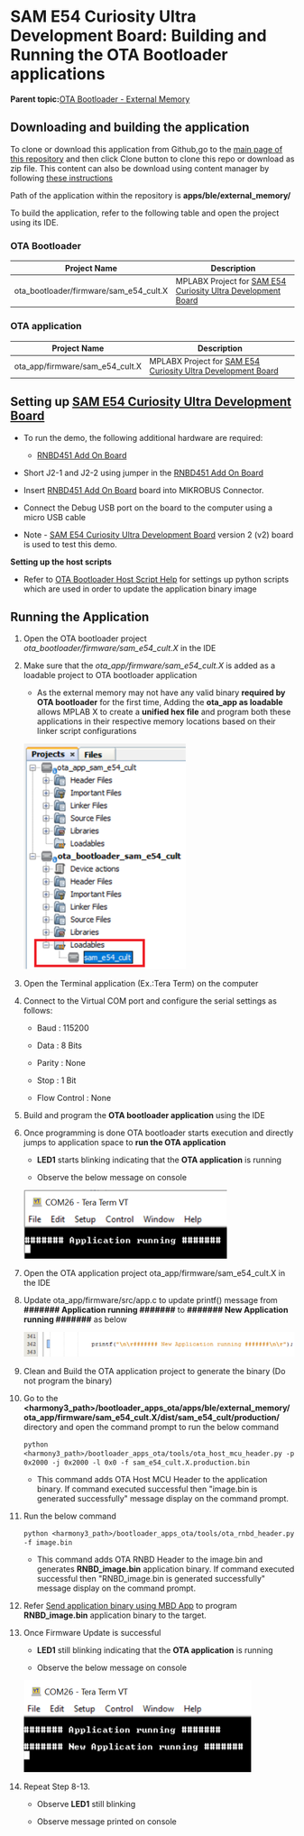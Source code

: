 # SAM E54 Curiosity Ultra Development Board: Building and Running the OTA Bootloader applications

**Parent topic:**[OTA Bootloader - External Memory](GUID-BDF2405C-B905-4252-AEB3-07922B1A4748.md)

## Downloading and building the application

To clone or download this application from Github,go to the [main page of this repository](https://github.com/Microchip-MPLAB-Harmony/bootloader_apps_ota) and then click Clone button to clone this repo or download as zip file. This content can also be download using content manager by following [these instructions](https://github.com/Microchip-MPLAB-Harmony/contentmanager/wiki)

Path of the application within the repository is **apps/ble/external\_memory/**

To build the application, refer to the following table and open the project using its IDE.

### OTA Bootloader

|Project Name|Description|
|------------|-----------|
|ota\_bootloader/firmware/sam\_e54\_cult.X|MPLABX Project for [SAM E54 Curiosity Ultra Development Board](https://www.microchip.com/en-us/development-tool/dm320210)|

### OTA application

|Project Name|Description|
|------------|-----------|
|ota\_app/firmware/sam\_e54\_cult.X|MPLABX Project for [SAM E54 Curiosity Ultra Development Board](https://www.microchip.com/en-us/development-tool/dm320210)|

## Setting up [SAM E54 Curiosity Ultra Development Board](https://www.microchip.com/en-us/development-tool/dm320210)

-   To run the demo, the following additional hardware are required:

    -   [RNBD451 Add On Board](https://www.microchip.com/en-us/development-tool/ev25f14a)

-   Short J2-1 and J2-2 using jumper in the [RNBD451 Add On Board](https://www.microchip.com/en-us/development-tool/ev25f14a)

-   Insert [RNBD451 Add On Board](https://www.microchip.com/en-us/development-tool/ev25f14a) board into MIKROBUS Connector.

-   Connect the Debug USB port on the board to the computer using a micro USB cable

-   Note - [SAM E54 Curiosity Ultra Development Board](https://www.microchip.com/en-us/development-tool/dm320210) version 2 \(v2\) board is used to test this demo.


**Setting up the host scripts**

-   Refer to [OTA Bootloader Host Script Help](GUID-ECC16920-EE69-48DB-9B32-F774CEB2D079.md) for settings up python scripts which are used in order to update the application binary image


## Running the Application

1.  Open the OTA bootloader project *ota\_bootloader/firmware/sam\_e54\_cult.X* in the IDE

2.  Make sure that the *ota\_app/firmware/sam\_e54\_cult.X* is added as a loadable project to OTA bootloader application

    -   As the external memory may not have any valid binary **required by OTA bootloader** for the first time, Adding the **ota\_app as loadable** allows MPLAB X to create a **unified hex file** and program both these applications in their respective memory locations based on their linker script configurations

    ![mplab_loadable_sam_e54_cult](GUID-C54BF58D-DDB0-45D0-B959-0050719D9AD9-low.png)

3.  Open the Terminal application \(Ex.:Tera Term\) on the computer

4.  Connect to the Virtual COM port and configure the serial settings as follows:

    -   Baud : 115200

    -   Data : 8 Bits

    -   Parity : None

    -   Stop : 1 Bit

    -   Flow Control : None

5.  Build and program the **OTA bootloader application** using the IDE

6.  Once programming is done OTA bootloader starts execution and directly jumps to application space to **run the OTA application**

    -   **LED1** starts blinking indicating that the **OTA application** is running

    -   Observe the below message on console

    ![console_output1](GUID-9D178005-EEBB-4703-8040-C6A82CFB823B-low.png)

7.  Open the OTA application project ota\_app/firmware/sam\_e54\_cult.X in the IDE

8.  Update ota\_app/firmware/src/app.c to update printf\(\) message from **\#\#\#\#\#\#\# Application running \#\#\#\#\#\#\#** to **\#\#\#\#\#\#\# New Application running \#\#\#\#\#\#\#** as below

    ![app_source](GUID-D687C0A5-8D2B-49B5-8265-524D6DADD565-low.png)

9.  Clean and Build the OTA application project to generate the binary \(Do not program the binary\)

10. Go to the **<harmony3\_path\>/bootloader\_apps\_ota/apps/ble/external\_memory/ota\_app/firmware/sam\_e54\_cult.X/dist/sam\_e54\_cult/production/** directory and open the command prompt to run the below command

    ```
    python <harmony3_path>/bootloader_apps_ota/tools/ota_host_mcu_header.py -p 0x2000 -j 0x2000 -l 0x0 -f sam_e54_cult.X.production.bin
    ```

    -   This command adds OTA Host MCU Header to the application binary. If command executed successful then "image.bin is generated successfully" message display on the command prompt.

11. Run the below command

    ```
    python <harmony3_path>/bootloader_apps_ota/tools/ota_rnbd_header.py -f image.bin
    ```

    -   This command adds OTA RNBD Header to the image.bin and generates **RNBD\_image.bin** application binary. If command executed successful then "RNBD\_image.bin is generated successfully" message display on the command prompt.

12. Refer [Send application binary using MBD App](GUID-B3F7BD29-9883-431D-B682-F405F22C1BE0.md) to program **RNBD\_image.bin** application binary to the target.

13. Once Firmware Update is successful

    -   **LED1** still blinking indicating that the **OTA application** is running

    -   Observe the below message on console

    ![console_output2](GUID-369A9565-1D83-462A-AAE8-7F6B5D780CBE-low.png)

14. Repeat Step 8-13.

    -   Observe **LED1** still blinking

    -   Observe message printed on console


